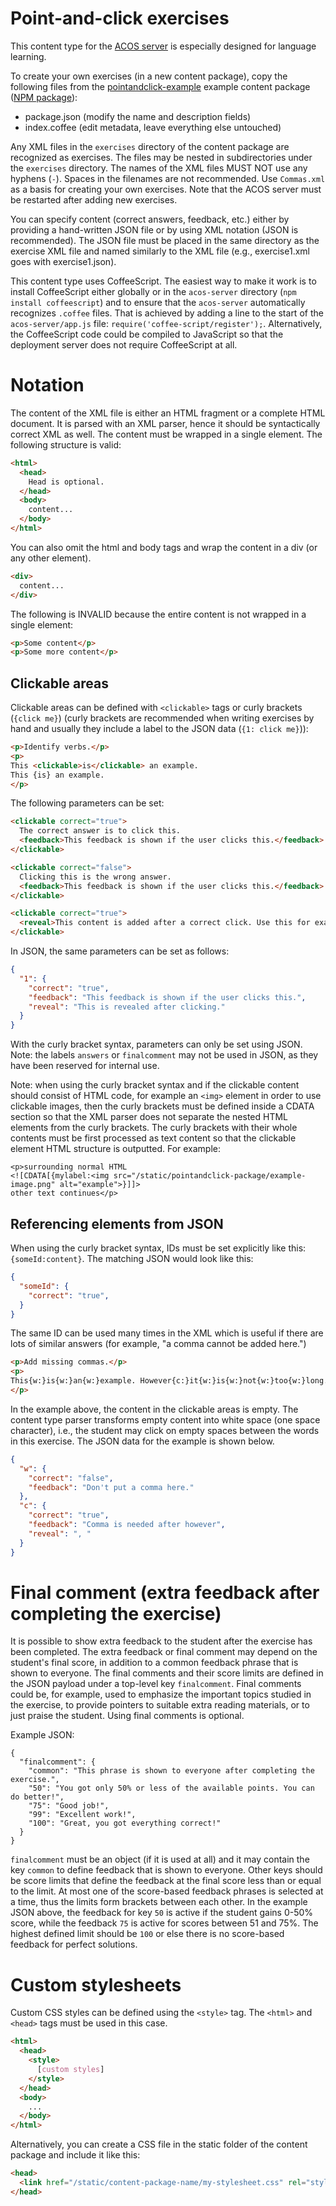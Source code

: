 # Point-and-click exercises

This content type for the [ACOS server](https://github.com/acos-server/acos-server) is especially designed for language learning.

To create your own exercises (in a new content package), copy the following files from the [pointandclick-example](https://github.com/acos-server/acos-pointandclick-example) example content package ([NPM package](https://www.npmjs.com/package/acos-pointandclick-example)):
* package.json (modify the name and description fields)
* index.coffee (edit metadata, leave everything else untouched)

Any XML files in the `exercises` directory of the content package are recognized as exercises. 
The files may be nested in subdirectories under the `exercises` directory. 
The names of the XML files MUST NOT use any hyphens (`-`). Spaces in the filenames are not recommended. 
Use `Commas.xml` as a basis for creating your own exercises. Note that the ACOS server must be restarted after adding new exercises.

You can specify content (correct answers, feedback, etc.) either by providing a hand-written JSON file or by using XML notation (JSON is recommended).
The JSON file must be placed in the same directory as the exercise XML file and named similarly to the XML file (e.g., exercise1.xml goes with exercise1.json).

This content type uses CoffeeScript. The easiest way to make it work is to install 
CoffeeScript either globally or in the `acos-server` directory (`npm install coffeescript`) 
and to ensure that the `acos-server` automatically recognizes `.coffee` files. That is 
achieved by adding a line to the start of the `acos-server/app.js` file: 
`require('coffee-script/register');`. Alternatively, the CoffeeScript code could be 
compiled to JavaScript so that the deployment server does not require CoffeeScript at all.

# Notation

The content of the XML file is either an HTML fragment or a complete HTML document.
It is parsed with an XML parser, hence it should be syntactically correct XML as well.
The content must be wrapped in a single element. The following structure is valid:
```html
<html>
  <head>
    Head is optional.
  </head>
  <body>
    content...
  </body>
</html>
```

You can also omit the html and body tags and wrap the content in a div (or any other element).
```html
<div>
  content...
</div>
```

The following is INVALID because the entire content is not wrapped in a single element:
```html
<p>Some content</p>
<p>Some more content</p>
```


## Clickable areas

Clickable areas can be defined with `<clickable>` tags or curly brackets (`{click me}`) (curly brackets are recommended when writing exercises by hand 
and usually they include a label to the JSON data (`{1: click me}`)):

```html
<p>Identify verbs.</p>
<p>
This <clickable>is</clickable> an example.
This {is} an example.
</p>
```

The following parameters can be set:
```html
<clickable correct="true">
  The correct answer is to click this.
  <feedback>This feedback is shown if the user clicks this.</feedback>
</clickable>

<clickable correct="false">
  Clicking this is the wrong answer.
  <feedback>This feedback is shown if the user clicks this.</feedback>
</clickable>

<clickable correct="true">
  <reveal>This content is added after a correct click. Use this for example for an "add missing commas" exercise.</reveal>
</clickable>
```

In JSON, the same parameters can be set as follows:
```json
{
  "1": {
    "correct": "true",
    "feedback": "This feedback is shown if the user clicks this.",
    "reveal": "This is revealed after clicking."
  }
}
```

With the curly bracket syntax, parameters can only be set using JSON.
Note: the labels `answers` or `finalcomment` may not be used in JSON, as they have been reserved for internal use.

Note: when using the curly bracket syntax and if the clickable content should consist
of HTML code, for example an `<img>` element in order to use clickable images,
then the curly brackets must be defined inside a CDATA section so that the XML parser
does not separate the nested HTML elements from the curly brackets. The curly brackets
with their whole contents must be first processed as text content so that the
clickable element HTML structure is outputted.
For example:
```
<p>surrounding normal HTML
<![CDATA[{mylabel:<img src="/static/pointandclick-package/example-image.png" alt="example">}]]>
other text continues</p>
```


## Referencing elements from JSON 

When using the curly bracket syntax, IDs must be set explicitly like this: `{someId:content}`. The matching JSON would look like this:
```json
{
  "someId": {
    "correct": "true",
  }
}
```

The same ID can be used many times in the XML which is useful if there are lots of similar answers (for example, "a comma cannot be added here.")

```html
<p>Add missing commas.</p>
<p>
This{w:}is{w:}an{w:}example. However{c:}it{w:}is{w:}not{w:}too{w:}long.
</p>
```

In the example above, the content in the clickable areas is empty. The content type parser transforms empty content into white space (one space character),
i.e., the student may click on empty spaces between the words in this exercise. The JSON data for the example is shown below.

```json
{
  "w": {
    "correct": "false",
    "feedback": "Don't put a comma here."
  },
  "c": {
    "correct": "true",
    "feedback": "Comma is needed after however",
    "reveal": ", "
  }
}
```


# Final comment (extra feedback after completing the exercise)

It is possible to show extra feedback to the student after the exercise has been completed.
The extra feedback or final comment may depend on the student's final score, in addition
to a common feedback phrase that is shown to everyone. The final comments and their
score limits are defined in the JSON payload under a top-level key `finalcomment`.
Final comments could be, for example, used to emphasize the important topics
studied in the exercise, to provide pointers to suitable extra reading materials,
or to just praise the student. Using final comments is optional.

Example JSON:
```
{
  "finalcomment": {
    "common": "This phrase is shown to everyone after completing the exercise.",
    "50": "You got only 50% or less of the available points. You can do better!",
    "75": "Good job!",
    "99": "Excellent work!",
    "100": "Great, you got everything correct!"
  }
}
```

`finalcomment` must be an object (if it is used at all) and it may contain the
key `common` to define feedback that is shown to everyone. Other keys should be
score limits that define the feedback at the final score less than or equal to
the limit. At most one of the score-based feedback phrases is selected at a time,
thus the limits form brackets between each other. In the example JSON above,
the feedback for key `50` is active if the student gains 0-50% score, while
the feedback `75` is active for scores between 51 and 75%. The highest defined
limit should be `100` or else there is no score-based feedback for perfect solutions.


# Custom stylesheets

Custom CSS styles can be defined using the `<style>` tag. The `<html>` and `<head>` tags must be used in this case.
```html
<html>
  <head>
    <style>
      [custom styles]
    </style>
  </head>
  <body>
    ...
  </body>
</html>
```

Alternatively, you can create a CSS file in the static folder of the content package and include it like this:
```html
<head>
  <link href="/static/content-package-name/my-stylesheet.css" rel="stylesheet">
</head>
```
